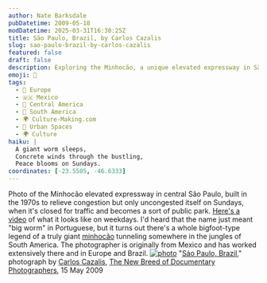 ```yaml
---
author: Nate Barksdale
pubDatetime: 2009-05-18
modDatetime: 2025-03-31T16:30:25Z
title: São Paulo, Brazil, by Carlos Cazalis
slug: sao-paulo-brazil-by-carlos-cazalis
featured: false
draft: false
description: Exploring the Minhocão, a unique elevated expressway in São Paulo, transformed into a vibrant public space on Sundays.
emoji: 🐍
tags:
  - 🍷 Europe
  - 🇲🇽 Mexico
  - 🥑 Central America
  - 🧉 South America
  - 🌍 Culture-Making.com
  - 🌆 Urban Spaces
  - 🌍 Culture
haiku: |
  A giant worm sleeps,  
  Concrete winds through the bustling,  
  Peace blooms on Sundays.
coordinates: [-23.5505, -46.6333]
---
```


Photo of the Minhocão elevated expressway in central São Paulo, built in the 1970s to relieve congestion but only uncongested itself on Sundays, when it's closed for traffic and becomes a sort of public park. [Here's a video](http://www.youtube.com/watch?v=jh_m88dujnk) of what it looks like on weekdays. I'd heard that the name just meant "big worm" in Portuguese, but it turns out there's a whole bigfoot-type legend of a truly giant [minhocão](http://en.wikipedia.org/wiki/Minhoc%C3%A3o) tunneling somewhere in the jungles of South America. The photographer is originally from Mexico and has worked extensively there and in Europe and Brazil. [![photo](http://culture-making.com/media/cazilis_brazil.jpg)](http://vervephoto.wordpress.com/2009/05/15/carlos-cazalis/)
"[Sáo Paulo, Brazil](http://vervephoto.wordpress.com/2009/05/15/carlos-cazalis/)," photograph by [Carlos Cazalis](http://web.archive.org/web/20140305010712/http://www.cazalis.org:80/default.htm), [The New Breed of Documentary Photographers](http://vervephoto.wordpress.com/2009/05/15/carlos-cazalis/), 15 May 2009
